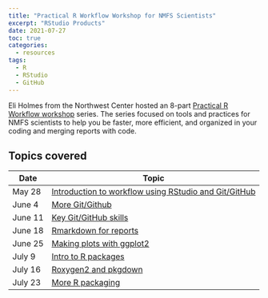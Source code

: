 ```yaml
---
title: "Practical R Workflow Workshop for NMFS Scientists"
excerpt: "RStudio Products"
date: 2021-07-27
toc: true
categories:
  - resources
tags:
  - R
  - RStudio
  - GitHub
---
```


Eli Holmes from the Northwest Center hosted an 8-part [Practical R Workflow workshop](https://rverse-tutorials.github.io/RWorkflow-NWFSC-2021/) series. The series focused on tools and practices for NMFS scientists to help you be faster, more efficient, and organized in your coding and merging reports with code.

## Topics covered

| Date  | Topic |
| ------------- | ------------- |
| May 28  | [Introduction to workflow using RStudio and Git/GitHub](https://rverse-tutorials.github.io/RWorkflow-NWFSC-2021/week1.html)  |
| June 4  | [More Git/Github](https://rverse-tutorials.github.io/RWorkflow-NWFSC-2021/week2.html)  |
| June 11  | [Key Git/GitHub skills](https://rverse-tutorials.github.io/RWorkflow-NWFSC-2021/week3.html)  |
| June 18  | [Rmarkdown for reports](https://rverse-tutorials.github.io/RWorkflow-NWFSC-2021/week4.html)  |
| June 25  | [Making plots with ggplot2](https://rverse-tutorials.github.io/RWorkflow-NWFSC-2021/week5.html)  |
| July 9  | [Intro to R packages](https://rverse-tutorials.github.io/RWorkflow-NWFSC-2021/week6.html)  |
| July 16  | [Roxygen2 and pkgdown](https://rverse-tutorials.github.io/RWorkflow-NWFSC-2021/week7.html)  |
| July 23  | [More R packaging](https://rverse-tutorials.github.io/RWorkflow-NWFSC-2021/week8.html)  |
